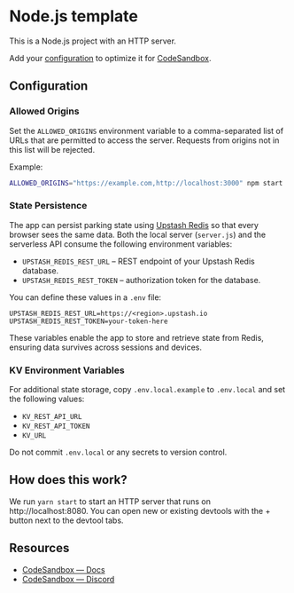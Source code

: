 # Node.js template

This is a Node.js project with an HTTP server.

Add your [configuration](https://codesandbox.io/docs/projects/learn/setting-up/tasks) to optimize it for [CodeSandbox](https://codesandbox.io).

## Configuration

### Allowed Origins

Set the `ALLOWED_ORIGINS` environment variable to a comma-separated list of URLs that are permitted to access the server. Requests from origins not in this list will be rejected.

Example:

```bash
ALLOWED_ORIGINS="https://example.com,http://localhost:3000" npm start
```

### State Persistence

The app can persist parking state using [Upstash Redis](https://upstash.com/) so that every browser sees the same data. Both the local server (`server.js`) and the serverless API consume the following environment variables:

- `UPSTASH_REDIS_REST_URL` – REST endpoint of your Upstash Redis database.
- `UPSTASH_REDIS_REST_TOKEN` – authorization token for the database.

You can define these values in a `.env` file:

```env
UPSTASH_REDIS_REST_URL=https://<region>.upstash.io
UPSTASH_REDIS_REST_TOKEN=your-token-here
```

These variables enable the app to store and retrieve state from Redis, ensuring data survives across sessions and devices.

### KV Environment Variables

For additional state storage, copy `.env.local.example` to `.env.local` and set the following values:

- `KV_REST_API_URL`
- `KV_REST_API_TOKEN`
- `KV_URL`

Do not commit `.env.local` or any secrets to version control.

## How does this work?

We run `yarn start` to start an HTTP server that runs on http://localhost:8080. You can open new or existing devtools with the + button next to the devtool tabs.

## Resources

- [CodeSandbox — Docs](https://codesandbox.io/docs)
- [CodeSandbox — Discord](https://discord.gg/Ggarp3pX5H)
